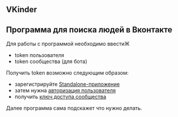 ## VKinder
## Программа для поиска людей в Вконтакте

Для работы с программой необходимо ввестиЖ
- token пользователя
- token сообщества (для бота)

Получить token возможно следующим образом:
- зарегистрируйте [Standalone-приложение](https://vk.com/dev/first_guide?f=2.%20%D0%A0%D0%B5%D0%B3%D0%B8%D1%81%D1%82%D1%80%D0%B0%D1%86%D0%B8%D1%8F%20%D0%BF%D1%80%D0%B8%D0%BB%D0%BE%D0%B6%D0%B5%D0%BD%D0%B8%D1%8F)
- затем нужна [авторизация пользователя](https://vk.com/dev/access_token)
- получить [ключ доступа сообщества](https://vk.com/dev/access_token?f=2.%20%D0%9A%D0%BB%D1%8E%D1%87%20%D0%B4%D0%BE%D1%81%D1%82%D1%83%D0%BF%D0%B0%20%D1%81%D0%BE%D0%BE%D0%B1%D1%89%D0%B5%D1%81%D1%82%D0%B2%D0%B0)

Далее программа сама подскажет что нужно делать.

